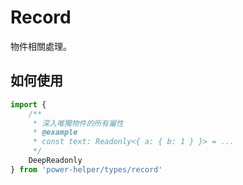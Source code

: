 # Record

物件相關處理。

## 如何使用

```ts
import {
    /**
     * 深入唯獨物件的所有屬性
     * @example
     * const text: Readonly<{ a: { b: 1 } }> = ...
     */
    DeepReadonly
} from 'power-helper/types/record'
```
